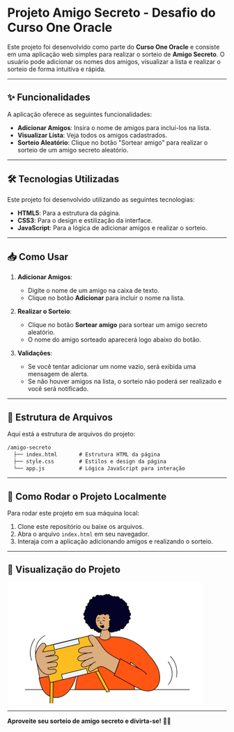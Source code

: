 # Projeto Amigo Secreto - Desafio do Curso One Oracle

Este projeto foi desenvolvido como parte do **Curso One Oracle** e consiste em uma aplicação web simples para realizar o sorteio de **Amigo Secreto**. O usuário pode adicionar os nomes dos amigos, visualizar a lista e realizar o sorteio de forma intuitiva e rápida.

---

## ✨ Funcionalidades

A aplicação oferece as seguintes funcionalidades:

- **Adicionar Amigos**: Insira o nome de amigos para incluí-los na lista.
- **Visualizar Lista**: Veja todos os amigos cadastrados.
- **Sorteio Aleatório**: Clique no botão "Sortear amigo" para realizar o sorteio de um amigo secreto aleatório.

---

## 🛠️ Tecnologias Utilizadas

Este projeto foi desenvolvido utilizando as seguintes tecnologias:

- **HTML5**: Para a estrutura da página.
- **CSS3**: Para o design e estilização da interface.
- **JavaScript**: Para a lógica de adicionar amigos e realizar o sorteio.

---

## 📥 Como Usar

1. **Adicionar Amigos**:
   - Digite o nome de um amigo na caixa de texto.
   - Clique no botão **Adicionar** para incluir o nome na lista.
   
2. **Realizar o Sorteio**:
   - Clique no botão **Sortear amigo** para sortear um amigo secreto aleatório.
   - O nome do amigo sorteado aparecerá logo abaixo do botão.

3. **Validações**:
   - Se você tentar adicionar um nome vazio, será exibida uma mensagem de alerta.
   - Se não houver amigos na lista, o sorteio não poderá ser realizado e você será notificado.

---

## 📂 Estrutura de Arquivos

Aqui está a estrutura de arquivos do projeto:

```
/amigo-secreto
  ├── index.html       # Estrutura HTML da página
  ├── style.css        # Estilos e design da página
  └── app.js           # Lógica JavaScript para interação
```

---

## 🚀 Como Rodar o Projeto Localmente

Para rodar este projeto em sua máquina local:

1. Clone este repositório ou baixe os arquivos.
2. Abra o arquivo `index.html` em seu navegador.
3. Interaja com a aplicação adicionando amigos e realizando o sorteio.

---

## 📸 Visualização do Projeto

![Imagem do Projeto Amigo Secreto](assets/amigo-secreto.png)

---

**Aproveite seu sorteio de amigo secreto e divirta-se!** 🎉🎁
